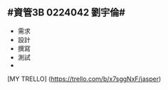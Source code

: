 #資管3B 0224042 劉宇倫#
----------------------------

- 需求
- 設計
- 撰寫
- 測試
- 

[MY TRELLO] (https://trello.com/b/x7sggNxF/jasper)
